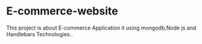 # E-commerce-website

This project is about E-commerce Application it using mongodb,Node js and Handlebars Technologies..
